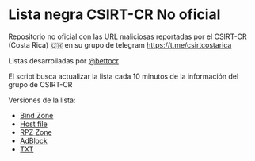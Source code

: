 # Lista negra CSIRT-CR No oficial

Repositorio no oficial con las URL maliciosas reportadas por el CSIRT-CR (Costa Rica) 🇨🇷 en su grupo de telegram https://t.me/csirtcostarica

Listas desarrolladas por [@bettocr](https://t.me/bettocr "@bettocr")

El script busca actualizar la lista cada 10 minutos de la información del grupo de CSIRT-CR

Versiones de la lista:
- [Bind Zone](https://blocklist.betto.me/malicious_bind.zone "Bind Zone")
- [Host file](https://blocklist.betto.me/malicious_hosts.txt "Host file")
- [RPZ Zone](https://blocklist.betto.me/malicious_rpz.zone "RPZ Zone")
- [AdBlock](https://blocklist.betto.me/malicious_urls.adblock "AdBlock")
- [TXT](https://blocklist.betto.me/malicious_urls.txt "TXT")
